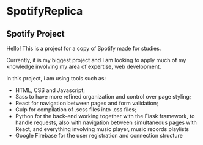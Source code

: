 # SpotifyReplica

<h2>Spotify Project</h2>

<p>Hello! This is a project for a copy of Spotify made for studies.</p>

<p>Currently, it is my biggest project and I am looking to apply much of my knowledge involving my area of ​​expertise, web development.</p>
<p>In this project, i am using tools such as:</p>
<ul>
  <li>HTML, CSS and Javascript;</li>
  <li>Sass to have more refined organization and control over page styling;</li>
  <li>React for navigation between pages and form validation;</li>
  <li>Gulp for compilation of .scss files into .css files;</li>
  <li>Python for the back-end working together with the Flask framework, to handle requests, 
    also with navigation between simultaneous pages with React, and everything involving music player, music records playlists</li>
  <li>Google Firebase for the user registration and connection structure</li>
</ul>
